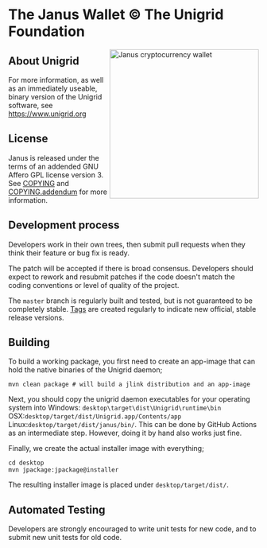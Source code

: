 The Janus Wallet © The Unigrid Foundation
=========================================
<img align="right" alt="Janus cryptocurrency wallet" src="https://upload.wikimedia.org/wikipedia/commons/a/a4/Meyers_b9_s0153_b1.png" width="300"/>

About Unigrid
-------------
For more information, as well as an immediately useable, binary version of the Unigrid software, see https://www.unigrid.org

License
-------
Janus is released under the terms of an addended GNU Affero GPL license version 3. See [COPYING](COPYING) and [COPYING.addendum](COPYING.addendum) for more information.

Development process
-------------------
Developers work in their own trees, then submit pull requests when they think their feature or bug fix is ready.

The patch will be accepted if there is broad consensus. Developers should expect to rework and resubmit patches if the code doesn't match the coding conventions or level of quality of the project.

The `master` branch is regularly built and tested, but is not guaranteed to be completely stable. [Tags](https://github.com/unigrid-project/janus-java/tags) are created regularly to indicate new official, stable release versions.

Building
--------
To build a working package, you first need to create an app-image that can hold the native binaries of the Unigrid daemon;
```
mvn clean package # will build a jlink distribution and an app-image
```
Next, you should copy the unigrid daemon executables for your operating system into Windows: `desktop\target\dist\Unigrid\runtime\bin` OSX:`desktop/target/dist/Unigrid.app/Contents/app` Linux:`desktop/target/dist/janus/bin/`. This can be done by GitHub Actions as an intermediate step. However, doing it by hand also works just fine.

Finally, we create the actual installer image with everything;
```
cd desktop
mvn jpackage:jpackage@installer
```

The resulting installer image is placed under `desktop/target/dist/`.

Automated Testing
-----------------
Developers are strongly encouraged to write unit tests for new code, and to submit new unit tests for old code.

